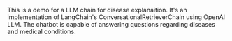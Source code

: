 This is a demo for a LLM chain for disease explanaition. It's an implementation of LangChain's ConversationalRetrieverChain using OpenAI LLM. The chatbot is capable of answering questions regarding diseases and medical conditions.